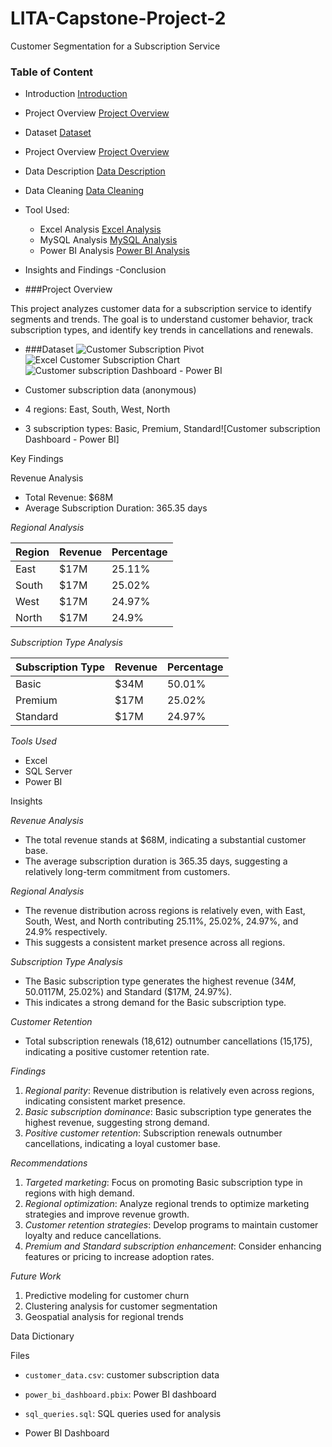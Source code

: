 # LITA-Capstone-Project-2
Customer Segmentation for a Subscription Service
### Table of Content
- Introduction [Introduction](#introduction)
- Project Overview [Project Overview](#project_overview)
- Dataset [Dataset](#dataset)

- Project Overview [Project Overview](#project-overview)
- Data Description [Data Description](#data-description)
- Data Cleaning [Data Cleaning](#data-cleaning)
- Tool Used:
  - Excel Analysis [Excel Analysis](#excel-analysis)
  - MySQL Analysis [MySQL Analysis](#mysql_analysis)
  - Power BI Analysis [Power BI Analysis](#power_bi_analysis)

- Insights and Findings 
-Conclusion 




- ###Project Overview

This project analyzes customer data for a subscription service to identify segments and trends. The goal is to understand customer behavior, track subscription types, and identify key trends in cancellations and renewals.

- ###Dataset
![Customer Subscription Pivot](https://github.com/user-attachments/assets/bf4ba8ce-1e8f-44ea-9ffb-f260d65e2e1b)
![Excel Customer Subscription Chart](https://github.com/user-attachments/assets/9999248c-1a4a-4e06-a390-416fdc8459f2)
![Customer subscription Dashboard - Power BI](https://github.com/user-attachments/assets/dfa67e18-cb95-4559-a8d4-68089bc40109)

- Customer subscription data (anonymous)
- 4 regions: East, South, West, North
- 3 subscription types: Basic, Premium, Standard![Customer subscription Dashboard - Power BI]


Key Findings

Revenue Analysis

- Total Revenue: $68M
- Average Subscription Duration: 365.35 days

*Regional Analysis*

| Region | Revenue | Percentage |
| --- | --- | --- |
| East | $17M | 25.11% |
| South | $17M | 25.02% |
| West | $17M | 24.97% |
| North | $17M | 24.9% |

*Subscription Type Analysis*

| Subscription Type | Revenue | Percentage |
| --- | --- | --- |
| Basic | $34M | 50.01% |
| Premium | $17M | 25.02% |
| Standard | $17M | 24.97% |

*Tools Used*

- Excel
- SQL Server
- Power BI





Insights

*Revenue Analysis*

- The total revenue stands at $68M, indicating a substantial customer base.
- The average subscription duration is 365.35 days, suggesting a relatively long-term commitment from customers.

*Regional Analysis*

- The revenue distribution across regions is relatively even, with East, South, West, and North contributing 25.11%, 25.02%, 24.97%, and 24.9% respectively.
- This suggests a consistent market presence across all regions.

*Subscription Type Analysis*

- The Basic subscription type generates the highest revenue ($34M, 50.01%), followed by Premium ($17M, 25.02%) and Standard ($17M, 24.97%).
- This indicates a strong demand for the Basic subscription type.

*Customer Retention*

- Total subscription renewals (18,612) outnumber cancellations (15,175), indicating a positive customer retention rate.

*Findings*

1. *Regional parity*: Revenue distribution is relatively even across regions, indicating consistent market presence.
2. *Basic subscription dominance*: Basic subscription type generates the highest revenue, suggesting strong demand.
3. *Positive customer retention*: Subscription renewals outnumber cancellations, indicating a loyal customer base.

*Recommendations*

1. *Targeted marketing*: Focus on promoting Basic subscription type in regions with high demand.
2. *Regional optimization*: Analyze regional trends to optimize marketing strategies and improve revenue growth.
3. *Customer retention strategies*: Develop programs to maintain customer loyalty and reduce cancellations.
4. *Premium and Standard subscription enhancement*: Consider enhancing features or pricing to increase adoption rates.

*Future Work*

1. Predictive modeling for customer churn
2. Clustering analysis for customer segmentation
3. Geospatial analysis for regional trends

Data Dictionary



Files

- `customer_data.csv`: customer subscription data
- `power_bi_dashboard.pbix`: Power BI dashboard
- `sql_queries.sql`: SQL queries used for analysis







- Power BI Dashboard


